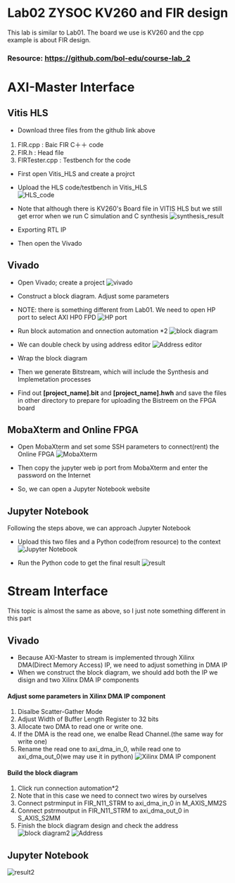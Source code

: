 # Lab02 ZYSOC KV260 and FIR design
This lab is similar to Lab01. The board we use is KV260 and the cpp example is about FIR design.
### Resource: https://github.com/bol-edu/course-lab_2

# AXI-Master Interface
## Vitis HLS
- Download three files from the github link above  
1.  FIR.cpp : Baic FIR C＋＋ code
2.  FIR.h : Head file
3.  FIRTester.cpp : Testbench for the code

- First open Vitis_HLS and create a projrct
- Upload the HLS code/testbench in Vitis_HLS  
![HLS_code](https://github.com/SamChang03/SOC_Lab/blob/main/Lab02/Screen%20shot/vitis_hls.png)
      
- Note that although there is KV260's Board file in VITIS HLS but we still get error when we run C simulation and C synthesis
![synthesis_result](https://github.com/SamChang03/SOC_Lab/blob/main/Lab02/Screen%20shot/hls_sythsis.png)  
- Exporting RTL IP 
- Then open the Vivado
## Vivado
- Open Vivado; create a project
![vivado](https://github.com/SamChang03/SOC_Lab/blob/main/Lab02/Screen%20shot/vivado.png)

- Construct a block diagram. Adjust some parameters
- NOTE: there is something different from Lab01. We need to open HP port to select AXI HP0 FPD
![HP port](https://github.com/SamChang03/SOC_Lab/blob/main/Lab02/Screen%20shot/HP%20port.png)
- Run block automation and onnection automation *2
![block diagram](https://github.com/SamChang03/SOC_Lab/blob/main/Lab02/Screen%20shot/block%20diagram.png)

- We can double check by using address editor
![Address editor](https://github.com/SamChang03/SOC_Lab/blob/main/Lab02/Screen%20shot/Address%20editor.png)

- Wrap the block diagram
- Then we generate Bitstream, which will include the Synthesis and Implemetation processes
- Find out **[project_name].bit** and **[project_name].hwh** and save the files in other directory to prepare for uploading the Bistreem on the FPGA board  

## MobaXterm and Online FPGA
- Open MobaXterm and set some SSH parameters to connect(rent) the Online FPGA
![MobaXterm](https://github.com/SamChang03/SOC_Lab/blob/main/Lab01/rent%20FPGA%20board.png)  

- Then copy the jupyter web ip port from MobaXterm and enter the password on the Internet
- So, we can open a Jupyter Notebook website

## Jupyter Notebook
Following the steps above, we can approach Jupyter Notebook
- Upload this two files and a Python code(from resource) to the context
![Jupyter Notebook](https://github.com/SamChang03/SOC_Lab/blob/main/Lab02/Screen%20shot/jupyter%20notebook.png)

- Run the Python code to get the final result
![result](https://github.com/SamChang03/SOC_Lab/blob/main/Lab02/Screen%20shot/result.png)

# Stream Interface
This topic is almost the same as above, so I just note something different in this part

## Vivado
- Because AXI-Master to stream is implemented through Xilinx DMA(Direct Memory Access) IP, we need to adjust something in DMA IP
- When we construct the block diagram, we should add both the IP we disign and two Xilinx DMA IP components

#### Adjust some parameters in Xilinx DMA IP component
1. Disalbe Scatter-Gather Mode
2. Adjust Width of Buffer Length Register to 32 bits
3. Allocate two DMA to read one or write one.
4. If the DMA is the read one, we enalbe Read Channel.(the same way for write one)
5. Rename the read one to axi_dma_in_0, while read one to axi_dma_out_0(we may use it in python)
![Xilinx DMA IP component](https://github.com/SamChang03/SOC_Lab/blob/main/Lab02/Screen%20shot/Xilinx%20DMA%20IP%20component.png)

#### Build the block diagram
1. Click run connection automation*2
2. Note that in this case we need to connect two wires by ourselves
3. Connect pstrminput in FIR_N11_STRM to axi_dma_in_0 in M_AXIS_MM2S
4. Connect pstrmoutput in FIR_N11_STRM to axi_dma_out_0 in S_AXIS_S2MM
5. Finish the block diagram design and check the address
![block diagram2](https://github.com/SamChang03/SOC_Lab/blob/main/Lab02/Screen%20shot/block%20diagram2.png)
![Address](https://github.com/SamChang03/SOC_Lab/blob/main/Lab02/Screen%20shot/Address.png)

## Jupyter Notebook
![result2](https://github.com/SamChang03/SOC_Lab/blob/main/Lab02/Screen%20shot/result2.png)

